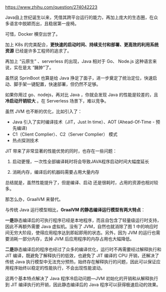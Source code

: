 https://www.zhihu.com/question/274042223

Java自上世纪诞生以来，凭借其跨平台运行的能力，再加上庞大的生态圈，在众多语言中脱颖而出，且稳居第一座椅。



可惜，Docker 横空出世了。



加上 K8s 的完美配合，**更快速的启动时间、持续支付和部署、更高效的利用系统资源**   已经是许多工程师的追求了。



再加上 “云原生” 、serverless 的出现，Java 相对于 Go、 Node.js 这种语言来说，实在是太 “臃肿”了。



虽然说 SprinBoot 也算是给 Java 挣足了面子，进一步奠定了统治定位，快速启动、脚手架一键配置，快速部署，但仍然不足够。



如果你用过 go、nodejs，再对比 Java ，你就会发现 Java 的性能是较差的，且  **冷启动开销较大** 。在 Serverless 场景下，难以竞争。





虽然 JVM 也不断的优化，比如引入了：

- Java 引入了实时编译技术（JIT，Just In time）、AOT (Ahead-Of-Time - 预先编译)
- C1（Client Complier）、C2（Server Complier） 模式
- 热点探测技术



 JIT 带来了非常显著的性能优势的同时，也存在一些问题：

1. 启动更慢，一次性全部编译耗时将会导致JAVA程序启动时间大幅度延长

2. 消耗内存，编译后的机器码需要占用大量内存



总结就是，虽然性能提升了，但是编译、启动 还是很耗时，占用的资源也相对较多。



那怎么办，GraalVM  来替代。



与传统 Java 运行模型相比，**GraalVM 的静态编译运行模型有两大特点**：

**一是**静态编译后的可执行程序已经是本地程序，而且自包含了轻量级运行时支持，因此不再额外需要 Java 虚拟机。没有了 JVM，自然也就消除了图 1 中的响应时间无穷大阶段，使得应用程序达到即起即用的状态。另外，因为 JVM 的运行也需要消耗一部分内存，去掉 JVM 后应用程序的内存占用也大幅降低。

**二是**静态编译后的程序也经过了众多的编译优化，运行时不再需要经过解释执行和 JIT 编译，既避免了解释执行的低效，也避免了 JIT 编译的 CPU 开销，还解决了传统 Java 执行模型中无法充分预热，始终存在解释执行的问题，因此可以保证应用程序始终以稳定的性能执行，不会出现性能波动。



这两个基本特点解决了 Java 程序冷启动问题—JVM 初始化的开销和从解释执行到 JIT 编译执行的开销，因此静态编译后的 Java 程序可以获得极速启动的效果。